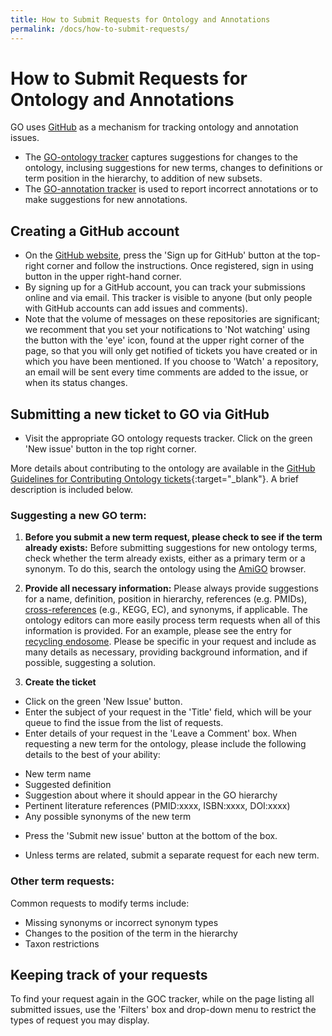 ```yaml
---
title: How to Submit Requests for Ontology and Annotations
permalink: /docs/how-to-submit-requests/
---
```


# How to Submit Requests for Ontology and Annotations
GO uses <a href="https://github.com/">GitHub</a> as a mechanism for tracking ontology and annotation issues.
+ The <a href="https://github.com/geneontology/go-ontology/issues">GO-ontology tracker</a> captures suggestions for changes to the ontology, inclusing suggestions for new terms, changes to definitions or term position in the hierarchy, to addition of new subsets. 
+ The <a href="https://github.com/geneontology/go-annotation">GO-annotation tracker</a> is used to report incorrect annotations or to make suggestions for new annotations. 
 
## Creating a GitHub account

+ On the <a href="https://github.com/">GitHub website</a>, press the 'Sign up for GitHub' button at the top-right corner and follow  the instructions. Once registered, sign in using button in the upper right-hand corner. 
+ By signing up for a GitHub account, you can track your submissions online and via email. This tracker is visible to anyone (but only people with GitHub accounts can add issues and comments). 
+ Note that the volume of messages on these repositories are significant; we recomment that you set your notifications to 'Not watching' using the button with the 'eye' icon, found at the upper right corner of the page, so that you will only get notified of tickets you have created or in which you have been mentioned. If you choose to 'Watch' a repository, an email will be sent every time comments are added to the issue, or when its status changes.

## Submitting a new ticket to GO via GitHub

+ Visit the appropriate GO ontology requests tracker. Click on the green 'New issue' button in the top right corner.

More details about contributing to the ontology are available in the [GitHub Guidelines for Contributing Ontology tickets](https://github.com/geneontology/go-ontology/blob/master/CONTRIBUTING.md){:target="_blank"}. A brief description is included below.
 

### Suggesting a new GO term:

1. **Before you submit a new term request, please check to see if the term already exists:** Before submitting suggestions for new ontology terms, check whether the term already exists, either as a primary term or a synonym. To do this, search the ontology using the <a href="http://amigo.geneontology.org/amigo">AmiGO</a> browser. 

2. **Provide all necessary information:** Please always provide suggestions for a name, definition, position in hierarchy, references (e.g. PMIDs), [cross-references](/docs/download-mappings/) (e.g., KEGG, EC), and synonyms, if applicable.  The ontology editors can more easily process term requests when all of this information is provided.  For an example, please see the entry for [recycling endosome](http://amigo.geneontology.org/amigo/term/GO:0055037). Please be specific in your request and include as many details as necessary, providing background information, and if possible, suggesting a solution. 

3. **Create the ticket**
 - Click on the green 'New Issue' button.
 - Enter the subject of your request in the 'Title' field, which will be your queue to find the issue from the list of requests.
 - Enter details of your request in the 'Leave a Comment' box. When requesting a new term for the ontology, please include the following details to the best of your ability:
+ New term name
+ Suggested definition
+ Suggestion about where it should appear in the GO hierarchy
+ Pertinent literature references (PMID:xxxx, ISBN:xxxx, DOI:xxxx)
+ Any possible synonyms of the new term
- Press the 'Submit new issue' button at the bottom of the box.

+ Unless terms are related, submit a separate request for each new term.

### Other term requests: 
Common requests to modify terms include: 
+ Missing synonyms or incorrect synonym types
+ Changes to the position of the term in the hierarchy
 + Taxon restrictions

 
## Keeping track of your requests
To find your request again in the GOC tracker, while on the page listing all submitted issues, use the 'Filters' box and drop-down menu to restrict the types of request you may display.

